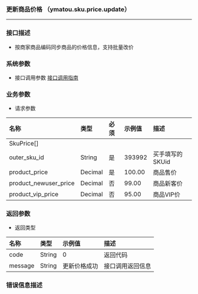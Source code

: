 ### 更新商品价格 （ymatou.sku.price.update）

---

### 接口描述

* 按商家商品编码同步商品的价格信息，支持批量改价

### 系统参数

* 接口调用参数 [接口调用指南](/openapi/how-to-call-api.md)

### 业务参数

* 请求参数

| 名称 | 类型 | 必须 | 示例值 | 描述 |
| :--- | :--- | :--- | :--- | :--- |
| SkuPrice[] |  |  |  |  |
| outer\_sku\_id | String | 是 | 393992 | 买手填写的SKUid |
| product\_price | Decimal | 是 | 100.00 | 商品售价 |
| product\_newuser\_price | Decimal | 否 | 99.00 | 商品新客价 |
| product\_vip\_price | Decimal | 否 | 95.00 | 商品VIP价 |

### 返回参数

* 返回类型 

| 名称 | 类型 | 示例值 | 描述 |
| :--- | :--- | :--- | :--- |
| code | String | 0 | 返回代码 |
| message | String | 更新价格成功 | 接口调用返回信息 |

### 错误信息描述